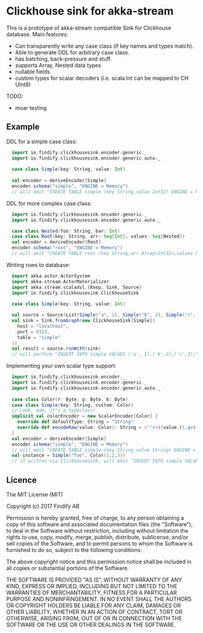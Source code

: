 # Clickhouse sink for akka-stream

This is a prototype of akka-stream compatible Sink for Clickhouse database.
Main features:

* Can transparently write any case class (if key names and types match).
* Able to generate DDL for arbitrary case class.
* has batching, back-pressure and stuff.
* supports Array, Nested data types
* nullable fields
* custom types for scalar decoders (i.e. scala.Int can be mapped to CH UInt8)

TODO:
* moar testing

## Example

DDL for a simple case class:

```scala
  import io.findify.clickhousesink.encoder.generic._
  import io.findify.clickhousesink.encoder.generic.auto._
  
  case class Simple(key: String, value: Int)
  
  val encoder = deriveEncoder[Simple]
  encoder.schema("simple", "ENGINE = Memory") 
  // will emit "CREATE TABLE simple (key String,value Int32) ENGINE = Memory"
```


DDL for more complex case class:

```scala
  import io.findify.clickhousesink.encoder.generic._
  import io.findify.clickhousesink.encoder.generic.auto._

  case class Nested(foo: String, bar: Int)
  case class Root(key: String, arr: Seq[Int], values: Seq[Nested])
  val encoder = deriveEncoder[Root]
  encoder.schema("root", "ENGINE = Memory")
  // will emit "CREATE TABLE root (key String,arr Array<Int32>,values Nested(foo String,bar Int32)) ENGINE = Memory"

```
Writing rows to database:

```scala
  import akka.actor.ActorSystem
  import akka.stream.ActorMaterializer
  import akka.stream.scaladsl.{Keep, Sink, Source}
  import io.findify.clickhousesink.ClickhouseSink
  
  case class Simple(key: String, value: Int)

  val source = Source(List(Simple("a", 1), Simple("b", 2), Simple("c", 3)))
  val sink = Sink.fromGraph(new ClickhouseSink[Simple](
    host = "localhost",
    port = 8123,
    table = "simple"
  ))
  val result = source.runWith(sink)
  // will perform "INSERT INTO simple VALUES ('a', 1),('b',2),('c',3);"
```

Implementing your own scalar type support:
```scala
  import io.findify.clickhousesink.encoder._
  import io.findify.clickhousesink.encoder.generic._
  import io.findify.clickhousesink.encoder.generic.auto._
  
  case class Color(r: Byte, g: Byte, b: Byte)
  case class Simple(key: String, custom: Color)
  // Look, mom, it's a typeclass!
  implicit val colorEncoder = new ScalarEncoder[Color] {
    override def defaultType: String = "String"
    override def encodeRaw(value: Color): String = s"'r=${value.r},g=${value.g},b=${value.b}'"
  }
  val encoder = deriveEncoder[Simple]
  encoder.schema("simple", "ENGINE = Memory")
  // will emit "CREATE TABLE simple (key String,value String) ENGINE = Memory"
  val instance = Simple("foo", Color(1,2,3)) 
  // if written via ClickhouseSink, will emit "INSERT INTO simple VALUES ('foo', 'r=1,g=2,b=3')"

```

## Licence

The MIT License (MIT)

Copyright (c) 2017 Findify AB

Permission is hereby granted, free of charge, to any person obtaining a copy of this software and associated documentation files (the "Software"), to deal in the Software without restriction, including without limitation the rights to use, copy, modify, merge, publish, distribute, sublicense, and/or sell copies of the Software, and to permit persons to whom the Software is furnished to do so, subject to the following conditions:

The above copyright notice and this permission notice shall be included in all copies or substantial portions of the Software.

THE SOFTWARE IS PROVIDED "AS IS", WITHOUT WARRANTY OF ANY KIND, EXPRESS OR IMPLIED, INCLUDING BUT NOT LIMITED TO THE WARRANTIES OF MERCHANTABILITY, FITNESS FOR A PARTICULAR PURPOSE AND NONINFRINGEMENT. IN NO EVENT SHALL THE AUTHORS OR COPYRIGHT HOLDERS BE LIABLE FOR ANY CLAIM, DAMAGES OR OTHER LIABILITY, WHETHER IN AN ACTION OF CONTRACT, TORT OR OTHERWISE, ARISING FROM, OUT OF OR IN CONNECTION WITH THE SOFTWARE OR THE USE OR OTHER DEALINGS IN THE SOFTWARE.